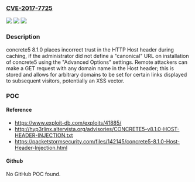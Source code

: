 ### [CVE-2017-7725](https://cve.mitre.org/cgi-bin/cvename.cgi?name=CVE-2017-7725)
![](https://img.shields.io/static/v1?label=Product&message=n%2Fa&color=blue)
![](https://img.shields.io/static/v1?label=Version&message=n%2Fa&color=blue)
![](https://img.shields.io/static/v1?label=Vulnerability&message=n%2Fa&color=brighgreen)

### Description

concrete5 8.1.0 places incorrect trust in the HTTP Host header during caching, if the administrator did not define a "canonical" URL on installation of concrete5 using the "Advanced Options" settings. Remote attackers can make a GET request with any domain name in the Host header; this is stored and allows for arbitrary domains to be set for certain links displayed to subsequent visitors, potentially an XSS vector.

### POC

#### Reference
- https://www.exploit-db.com/exploits/41885/
- http://hyp3rlinx.altervista.org/advisories/CONCRETE5-v8.1.0-HOST-HEADER-INJECTION.txt
- https://packetstormsecurity.com/files/142145/concrete5-8.1.0-Host-Header-Injection.html

#### Github
No GitHub POC found.

